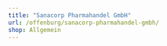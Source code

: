 ```yaml
---
title: "Sanacorp Pharmahandel GmbH"
url: /offenburg/sanacorp-pharmahandel-gmbh/
shop: Allgemein
---
```

